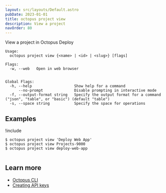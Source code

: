 ```yaml
---
layout: src/layouts/Default.astro
pubDate: 2023-01-01
title: octopus project view
description: View a project
navOrder: 80
---
```


View a project in Octopus Deploy


```
Usage:
  octopus project view {<name> | <id> | <slug>} [flags]

Flags:
  -w, --web   Open in web browser


Global Flags:
  -h, --help                   Show help for a command
      --no-prompt              Disable prompting in interactive mode
  -f, --output-format string   Specify the output format for a command ("json", "table", or "basic") (default "table")
  -s, --space string           Specify the space for operations

```

## Examples

!include <samples-instance>


```
$ octopus project view 'Deploy Web App'
$ octopus project view Projects-9000
$ octopus project view deploy-web-app


```

## Learn more

- [Octopus CLI](/docs/octopus-rest-api/cli/)
- [Creating API keys](/docs/octopus-rest-api/how-to-create-an-api-key/)